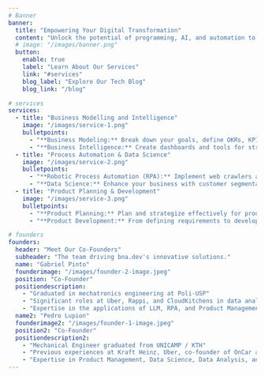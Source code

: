 ```yaml
---
# Banner
banner:
  title: "Empowering Your Digital Transformation"
  content: "Unlock the potential of programming, AI, and automation to solve your toughest tech challenges. Avoid rushed hires and budget woes with **bna.dev** – we provide urgent solutions and strategic guidance for long-term success."
  # image: "/images/banner.png"
  button:
    enable: true
    label: "Learn About Our Services"
    link: "#services"
    blog_label: "Explore Our Tech Blog"
    blog_link: "/blog"

# services
services:
  - title: "Business Modelling and Intelligence"
    image: "/images/service-1.png"
    bulletpoints:
      - "**Business Modeling:** Break down your goals, define OKRs, KPIs, and benchmarks, and perform market and competitor analysis to keep your business on track"
      - "**Business Intelligence:** Create dashboards and tools for strategic and operational decision-making. Turn raw data into actionable insights and stay competitive with our BI solutions."
  - title: "Process Automation & Data Science"
    image: "/images/service-2.png"
    bulletpoints:
      - "**Robotic Process Automation (RPA):** Implement web crawlers and scrapers, automate data pipelines, and get help with tasks using AI (NQL, Sales/CS Assistants). Streamline operations and boost efficiency with advanced automation."
      - "**Data Science:** Enhance your business with customer segmentation, sales probability modeling, churn prediction, and lead prioritization. Make data-driven decisions to drive growth."
  - title: "Product Planning & Development"
    image: "/images/service-3.png"
    bulletpoints:
      - "**Product Planning:** Plan and strategize effectively for product launches and long-term success. Ensure your product aligns with market needs and business goals."
      - "**Product Development:** From defining requirements to developing MVPs, we guide you through every step of product development. Bring innovative products to market with confidence."

# founders
founders:
  header: "Meet Our Co-Founders"
  subheader: "The team driving bna.dev's innovative solutions."
  name: "Gabriel Pinto"
  founderimage: "/images/founder-2-image.jpeg"
  position: "Co-Founder"
  positiondescription:
    - "Graduated in mechatronics engineering at Poli-USP"
    - "Significant roles at Uber, Rappi, and CloudKitchens in data analytics, strategy, and software engineering"
    - "Expertise in the applications of LLM, RPA, and Product Management"
  name2: "Pedro Lupion"
  founderimage2: "/images/founder-1-image.jpeg"
  position2: "Co-Founder"
  positiondescription2:
    - "Mechanical Engineer graduated from UNICAMP / KTH"
    - "Previous experiences at Kraft Heinz, Uber, co-founder of OnCar and ESM Rental"
    - "Expertise in Product Management, Data Science, Data Analysis, and Financial Planning & Analysis (FP&A)"
---
```

